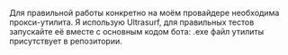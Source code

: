 Для правильной работы конкретно на моём провайдере необходима прокси-утилита. Я использую Ultrasurf, для правильных тестов запускайте её вместе с основным кодом бота: .exe файл утилиты присутствует в репозитории.
